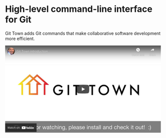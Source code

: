 # High-level command-line interface for Git

Git Town adds Git commands that make collaborative software development more
efficient.

<a href="https://youtu.be/4QDgQajqxRw" target="_blank">
  <img src="./video.jpg">
</a>
